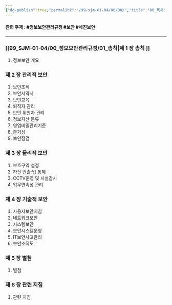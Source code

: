 ```yaml
---
{"dg-publish":true,"permalink":"/99-sjm-01-04/00/00/","title":"00_목차","tags":["정보보안관리규정","보안","세진보안","gardenEntry","gardenEntry"],"noteIcon":"","created":"","updated":""}
---
```



#### 관련 주제 : #정보보안관리규정 #보안 #세진보안 
---

### [[99_SJM-01-04/00_정보보안관리규정/01_총칙\|제 1 장 총칙 ]]

1. 정보보안 개요

### 제 2 장 관리적 보안

1. 보안조직
2. 보안서약서
3. 보안교육
4. 퇴직자 관리
5. 보안 위반자 관리
6. 정보자산 분류
7. 영업비밀관리기준
8. 준거성
9. 보안점검

### 제 3 장 물리적 보안

1. 보호구역 설정
2. 자산 반출·입 통제
3. CCTV운영 및 시설감시
4. 업무연속성 관리

### 제 4 장 기술적 보안

1. 사용자보안지침
2. 네트워크보안
3. 시스템보안
4. 보안시스템운영
5. IT보안사고관리
6. 보안조직도

### 제 5 장 별첨

1. 별첨

### 제 6 장 관련 지침

1. 관련 지침